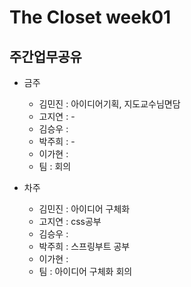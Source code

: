 # The Closet week01
## 주간업무공유

- 금주
   - 김민진 : 아이디어기획, 지도교수님면담
   - 고지연 : -
   - 김승우 : 
   - 박주희 : -
   - 이가현 : 
   - 팀 : 회의

- 차주
  - 김민진 : 아이디어 구체화
  - 고지연 : css공부
  - 김승우 :
  - 박주희 : 스프링부트 공부
  - 이가현 :
  - 팀 : 아이디어 구체화 회의

